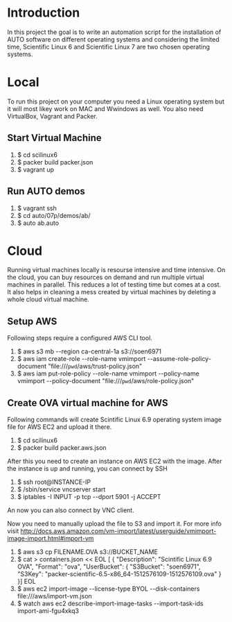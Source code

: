 # Introduction

In this project the goal is to write an automation script for the installation of AUTO software on different operating systems and considering the limited time, Scientific Linux 6 and Scientific Linux 7 are two chosen operating systems.

# Local

To run this project on your computer you need a Linux operating system but it will most likey work on MAC and Wwindows as well. You also need VirtualBox, Vagrant and Packer.

## Start Virtual Machine

1. $ cd scilinux6
2. $ packer build packer.json
3. $ vagrant up

## Run AUTO demos

1. $ vagrant ssh
2. $ cd auto/07p/demos/ab/
3. $ auto ab.auto

# Cloud

Running virtual machines locally is resourse intensive and time intensive. On the cloud, you can buy resources on demand and run multiple virtual machines in parallel. This reduces a lot of testing time but comes at a cost. It also helps in cleaning a mess created by virtual machines by deleting a whole cloud virtual machine.

## Setup AWS

Following steps require a configured AWS CLI tool.

1. $ aws s3 mb --region ca-central-1a s3://soen6971
2. $ aws iam create-role --role-name vmimport --assume-role-policy-document "file:///`pwd`/aws/trust-policy.json"
3. $ aws iam put-role-policy --role-name vmimport --policy-name vmimport --policy-document "file:///`pwd`/aws/role-policy.json"

## Create OVA virtual machine for AWS

Following commands will create Scintific Linux 6.9 operating system image file for AWS EC2 and upload it there.

1. $ cd scilinux6
2. $ packer build packer.aws.json

After this you need to create an instance on AWS EC2 with the image. After the instance is up and running, you can connect by SSH

1. $ ssh root@INSTANCE-IP
2. $ /sbin/service vncserver start
3. $ iptables -I INPUT -p tcp --dport 5901 -j ACCEPT

An now you can also connect by VNC client.

Now you need to manually upload the file to S3 and import it. For more info visit http://docs.aws.amazon.com/vm-import/latest/userguide/vmimport-image-import.html#import-vm

1. $ aws s3 cp FILENAME.OVA s3://BUCKET_NAME
2. $ cat > containers.json << EOL
        [
          {
            "Description": "Scintific Linux 6.9 OVA",
            "Format": "ova",
            "UserBucket": {
                "S3Bucket": "soen6971",
                "S3Key": "packer-scientific-6.5-x86_64-1512576109-1512576109.ova"
            }
        }]
     EOL
3. $ aws ec2 import-image --license-type BYOL --disk-containers file:///aws/import-vm.json
4. $ watch aws ec2 describe-import-image-tasks --import-task-ids import-ami-fgu4xkq3
